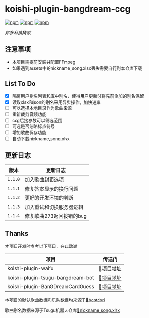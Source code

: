 # koishi-plugin-bangdream-ccg

[![npm](https://img.shields.io/npm/v/koishi-plugin-bangdream-ccg?style=flat-square)](https://www.npmjs.com/package/koishi-plugin-bangdream-ccg) [![npm](https://img.shields.io/npm/l/koishi-plugin-bangdream-ccg?style=flat-square)](https://www.npmjs.com/package/koishi-plugin-bangdream-ccg) [![npm](https://img.shields.io/npm/dt/koishi-plugin-bangdream-ccg?style=flat-square)](https://www.npmjs.com/package/koishi-plugin-bangdream-ccg)

*邦多利猜猜歌*

## 注意事项

* 本项目需提前安装并配置FFmpeg
* 如果遇到assets中的nickname_song.xlsx丢失需要自行到本仓库下载

## List To Do

* [X]  隔离用户别名列表和库中别名，使得用户更新时将先前添加的别名保留
* [X]  读取xlsx和json的别名采用异步操作，加快速率
* [ ]  可以选择本地目录作为歌曲来源
* [ ]  重新裁剪音频功能
* [ ]  ccg后接参数可以筛选范围
* [ ]  可选是否忽略标点符号
* [ ]  增加歌曲保存功能
* [ ]  自动下载nickname_song.xlsx

## 更新日志
| 版本      | 更新日志            |
|---------|-----------------|
| `1.1.0` | 加入歌曲封面选项        |
| `1.1.1` | 修复答案显示的换行问题     |
| `1.1.2` | 更好的开发环境的判断      |
| `1.1.3` | 加入重试和切换服务器逻辑    |
| `1.1.4` | 修复歌曲273返回报错的bug |


## Thanks

本项目开发时参考以下项目，在此致谢


| 项目                                | 传送门                                  |
|-----------------------------------|--------------------------------------|
| koishi-plugin-waifu               | [🔗项目地址](https://bestdori.com/)      |
| koishi-plugin-tsugu-bangdream-bot | [🔗项目地址](https://bandoristation.com) |
| koishi-plugin-BanGDreamCardGuess  | [🔗项目地址](https://bandoristation.com) |

本项目的默认歌曲数据和乐队数据均来源于[🔗bestdori](https://bestdori.com/)

歌曲别名数据来源于Tsugu机器人仓库[🔗nickname_song.xlsx](https://github.com/Yamamoto-2/tsugu-bangdream-bot/raw/refs/heads/master/backend/config/nickname_song.xlsx)

